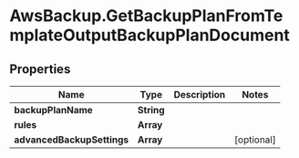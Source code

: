 # AwsBackup.GetBackupPlanFromTemplateOutputBackupPlanDocument

## Properties

Name | Type | Description | Notes
------------ | ------------- | ------------- | -------------
**backupPlanName** | **String** |  | 
**rules** | **Array** |  | 
**advancedBackupSettings** | **Array** |  | [optional] 



